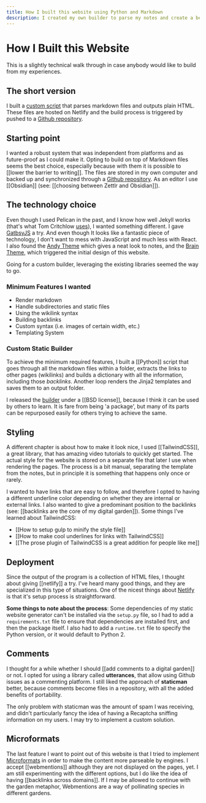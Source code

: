 ```yaml
---
title: How I built this website using Python and Markdown
description: I created my own builder to parse my notes and create a beautiful static website
---
```

# How I Built this Website
This is a slightly technical walk through in case anybody would like to build from my experiences.

## The short version
I built a [custom script](https://github.com/aquilesC/static_website_builder) that parses markdown files and outputs plain HTML. These files are hosted on Netlify and the build process is triggered by pushed to a [Github repository](https://github.com/aquilesC/aquiles.me). 

## Starting point
I wanted a robust system that was independent from platforms and as future-proof as I could make it. Opting to build on top of Markdown files seems the best choice, especially because with them it is possible to [[lower the barrier to writing]]. The files are stored in my own computer and backed up and synchronized through a [Github repository](https://github.com/aquilesC/aquiles.me). As an editor I use [[Obsidian]] (see: [[choosing between Zettlr and Obsidian]]). 

## The technology choice
Even though I used Pelican in the past, and I know how well Jekyll works (that's what Tom Critchlow [uses](https://tomcritchlow.com/2019/02/17/building-digital-garden/)), I wanted something different. I gave  [GatbsyJS](https://www.gatsbyjs.org/) a try. And even though It looks like a fantastic piece of technology, I don't want to mess with JavaScript and much less with React. I also found the [Andy Theme](https://github.com/aravindballa/gatsby-theme-andy/) which gives a neat look to notes, and the [Brain Theme](https://github.com/aengusmcmillin/gatsby-theme-brain), which triggered the initial design of this website. 

Going for a custom builder, leveraging the existing libraries seemed the way to go. 

### Minimum Features I wanted
- Render markdown
- Handle subdirectories and static files
- Using the wikilink syntax
- Building backlinks
- Custom syntax (i.e. images of certain width, etc.)
- Templating System

### Custom Static Builder
To achieve the minimum required features, I built a [[Python]] script that goes through all the markdown files within a folder, extracts the links to other pages (wikilinks) and builds a dictionary with all the information, including those *backlinks*. Another loop renders the Jinja2 templates and saves them to an output folder.  

I released the  [builder](https://github.com/aquilesC/static_website_builder) under a [[BSD license]], because I think it can be used by others to learn. It is fare from being 'a package', but many of its parts can be repurposed easily for others trying to achieve the same. 

## Styling
A different chapter is about how to make it look nice, I used [[TailwindCSS]], a great library, that has amazing video tutorials to quickly get started. The actual style for the website is stored on a separate file that later I use when rendering the pages. The process is a bit manual, separating the template from the notes, but in principle it is something that happens only once or rarely.

I wanted to have links that are easy to follow, and therefore I opted to having a different underline color depending on whether they are internal or external links. I also wanted to give a predominant position to the backlinks (see: [[backlinks are the core of my digital garden]]). Some things I've learned about TailwindCSS:

- [[How to setup gulp to minify the style file]]
- [[How to make cool underlines for links with TailwindCSS]]
- [[The prose plugin of TailwindCSS is a great addition for people like me]]

## Deployment
Since the output of the program is a collection of HTML files, I thought about giving [[netlify]] a try. I've heard many good things, and they are specialized in this type of situations. One of the nicest things about [Netlify](https://www.netlify.com/) is that it's setup process is straightforward. 

**Some things to note about the process**: Some dependencies of my static website generator can't be installed via the ``setup.py`` file, so I had to add a ``requirements.txt`` file to ensure that dependencies are installed first, and then the package itself. I also had to add a ``runtime.txt`` file to specify the Python version, or it would default to Python 2. 

## Comments
I thought for a while whether I should [[add comments to a digital garden]] or not. I opted for using a library called **utterances**, that allow using Github issues as a commenting platform. I still liked the approach of **staticman** better, because comments become files in a repository, with all the added benefits of portability. 

The only problem with staticman was the amount of spam I was receiving, and didn't particularly fancy the idea of having a Recaptcha sniffing information on my users. I may try to implement a custom solution.

## Microformats
The last feature I want to point out of this website is that I tried to implement [Microformats](https://microformats.org) in order to make the content more parseable by engines. I accept [[webmentions]] although they are not displayed on the pages, yet. I am still experimenting with the different options, but I do like the idea of having [[backlinks across domains]]. If I may be allowed to continue with the garden metaphor, Webmentions are a way of pollinating species in different gardens.  